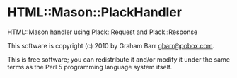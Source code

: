 # HTML::Mason::PlackHandler

HTML::Mason handler using Plack::Request and Plack::Response

This software is copyright (c) 2010 by Graham Barr <gbarr@pobox.com>.
    
This is free software; you can redistribute it and/or modify it under
the same terms as the Perl 5 programming language system itself.
